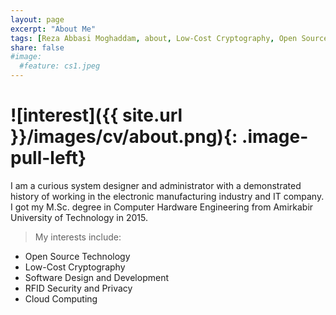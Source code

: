 ```yaml
---
layout: page
excerpt: "About Me"
tags: [Reza Abbasi Moghaddam, about, Low-Cost Cryptography, Open Source Technology]
share: false
#image:
  #feature: cs1.jpeg
---
```


# ![interest]({{ site.url }}/images/cv/about.png){: .image-pull-left}

I am a curious system designer and administrator with a demonstrated history of working in the electronic manufacturing industry and IT company. I got my M.Sc. degree in Computer Hardware Engineering from Amirkabir University of Technology in 2015.

> My interests include:

+ Open Source Technology
+ Low-Cost Cryptography
+ Software Design and Development
+ RFID Security and Privacy
+ Cloud Computing
